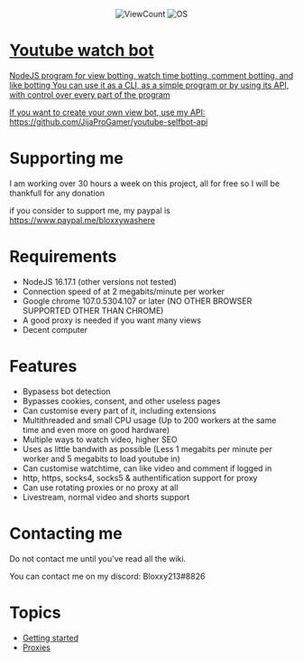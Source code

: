 <p align="center">
    <img alt="ViewCount" src="https://views.whatilearened.today/views/github/JijaProGamer/Youtube-View-Bot.svg">
    <img alt="OS" src="https://img.shields.io/badge/OS-Windows%20/%20Linux-success">
    <a href="https://github.com/JijaProGamer/youtubeWatchBot/releases/dev">
</p>

# Youtube watch bot

NodeJS program for view botting, watch time botting, comment botting, and like botting
You can use it as a CLI, as a simple program or by using its API, with control over every part of the program

If you want to create your own view bot, use my API: https://github.com/JijaProGamer/youtube-selfbot-api

# Supporting me

I am working over 30 hours a week on this project, all for free
so I will be thankfull for any donation

if you consider to support me, my paypal is 
https://www.paypal.me/bloxxywashere

# Requirements

 * NodeJS 16.17.1 (other versions not tested)
 * Connection speed of at 2 megabits/minute per worker
 * Google chrome 107.0.5304.107 or later (NO OTHER BROWSER SUPPORTED OTHER THAN CHROME)
 * A good proxy is needed if you want many views
 * Decent computer

# Features
 * Bypasess bot detection
 * Bypasses cookies, consent, and other useless pages
 * Can customise every part of it, including extensions
 * Multithreaded and small CPU usage (Up to 200 workers at the same time and even more on good hardware)
 * Multiple ways to watch video, higher SEO
 * Uses as little bandwith as possible (Less 1 megabits per minute per worker and 5 megabits to load youtube in)
 * Can customise watchtime, can like video and comment if logged in
 * http, https, socks4, socks5 & authentification support for proxy
 * Can use rotating proxies or no proxy at all
 * Livestream, normal video and shorts support

# Contacting me

Do not contact me until you've read all the wiki.

You can contact me on my discord: Bloxxy213#8826

# Topics
 * [Getting started](https://github.com/JijaProGamer/youtubeWatchBot/wiki/Getting-started)
 * [Proxies](https://github.com/JijaProGamer/youtubeWatchBot/wiki/Proxies)
